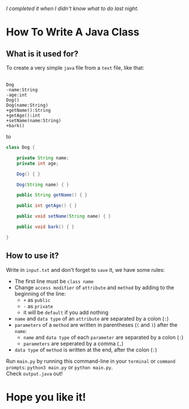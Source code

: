 _I completed it when I didn't know what to do last night._
# How To Write A Java Class
## What is it used for?
To create a very simple `java` file from a `text` file, like that:<br>
<br>
```text
Dog
-name:String
-age:int
Dog()
Dog(name:String)
+getName():String
+getAge():int
+setName(name:String)
+bark()

```
to
```java
class Dog {

	private String name;
	private int age;

	Dog() { }

	Dog(String name) { }

	public String getName() { }

	public int getAge() { }

	public void setName(String name) { }

	public void bark() { }

}
```
## How to use it?
Write in `input.txt` and don't forget to `save` it, we have some rules:<br>
* The first line must be `class name`
* Change `access modifier` of `attribute` and `method` by adding to the beginning of the line:
  * `+` as `public`
  * `-` as `private`
  * it will be `default` if you add nothing
* `name` and `data type` of an `attribute` are separated by a colon (`:`)
* `parameters` of a `method` are written in parentheses (`(` and `)`) after the `name`:
  * `name` and `data type` of each `parameter` are separated by a colon (`:`)
  * `parameters` are seperated by a comma (`,`)
* `data type` of `method` is written at the end, after the colon (`:`)

Run `main.py` by running this command-line in your `terminal` or `command prompts`: `python3 main.py` or `python main.py`.<br>
Check `output.java` out!<br>

# Hope you like it!

